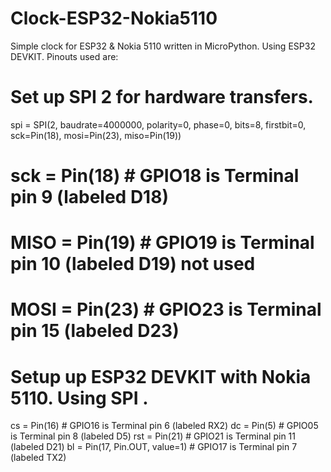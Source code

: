 # Clock-ESP32-Nokia5110
Simple clock for ESP32 &amp; Nokia 5110 written in MicroPython.
Using ESP32 DEVKIT.  Pinouts used are:

# Set up SPI 2 for hardware transfers.
spi = SPI(2, baudrate=4000000, polarity=0, phase=0, bits=8, firstbit=0, sck=Pin(18), mosi=Pin(23), miso=Pin(19))
# sck = Pin(18)   # GPIO18 is Terminal pin 9 (labeled D18)
# MISO = Pin(19)  # GPIO19 is Terminal pin 10 (labeled D19) not used
# MOSI = Pin(23)  # GPIO23 is Terminal pin 15 (labeled D23)

# Setup up ESP32 DEVKIT with Nokia 5110. Using SPI .
cs = Pin(16)    # GPIO16 is Terminal pin 6 (labeled RX2)
dc = Pin(5)     # GPIO05 is Terminal pin 8 (labeled D5)
rst = Pin(21)   # GPIO21 is Terminal pin 11 (labeled D21)
bl = Pin(17, Pin.OUT, value=1)  # GPIO17 is Terminal pin 7 (labeled TX2)
